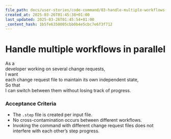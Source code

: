 ```yaml
---
file_path: docs/user-stories/code-command/03-handle-multiple-workflows-in-parallel.md
created_at: 2025-03-26T01:45:38+01:00
last_updated: 2025-03-26T01:45:54+01:00
_content_hash: 1b5fe6350005cbb0b4e5cbc7e6f3f712
---
```


# Handle multiple workflows in parallel  
As a  
developer working on several change requests,  
I want  
each change request file to maintain its own independent state,  
So that  
I can switch between them without losing track of progress.

### Acceptance Criteria
- The `.step` file is created per input file.
- No cross-contamination occurs between different workflows.
- Invoking the command with different change request files does not interfere with each other’s step progress.
